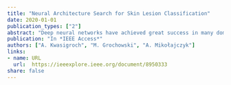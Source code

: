 ```yaml
---
title: "Neural Architecture Search for Skin Lesion Classification"
date: 2020-01-01
publication_types: ["2"]
abstract: "Deep neural networks have achieved great success in many domains. However, successful deployment of such systems is determined by proper manual selection of the neural architecture. This is a tedious and time-consuming process that requires expert knowledge. Different tasks need very different architectures to obtain satisfactory results. The group of methods called the neural architecture search (NAS) helps to find effective architecture in an automated manner. In this paper, we present the use of an architecture search framework to solve the medical task of malignant melanoma detection. Unlike many other methods tested on benchmark datasets, we tested it on practical problem, which differs greatly in terms of difficulty in distinguishing between classes, resolution of images, data balance within the classes, and the number of data available. In order to find a suitable network structure, the hill-climbing search strategy was employed along with network morphism operations to explore the search space. The network morphism operations allow for incremental increases in the network size with the use of the previously trained network. This kind of knowledge reusing allows significantly reducing the computational cost. The proposed approach produces structures that achieve similar results to those provided by manually designed structures, at the same time making use of almost 20 times fewer parameters. What is more, the search process lasts on average only 18h on single GPU."
publication: "In *IEEE Access*"
authors: ["A. Kwasigroch", "M. Grochowski", "A. Mikołajczyk"]
links:
- name: URL
  url:  https://ieeexplore.ieee.org/document/8950333
share: false
---
```




